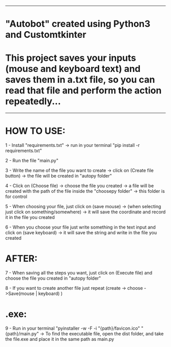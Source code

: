 ------------------------------------------------------------------------------------------------------------------------------------------------------------------------
# "Autobot" created using Python3 and Customtkinter

# This project saves your inputs (mouse and keyboard text) and saves them in a.txt file, so you can read that file and perform the action repeatedly...

------------------------------------------------------------------------------------------------------------------------------------------------------------------------

# HOW TO USE:
1 - Install "requirements.txt" -> run in your terminal "pip install -r requirements.txt"

2 - Run the file "main.py"

3 - Write the name of the file you want to create -> click on (Create file button) -> the file will be created in "autopy folder"

4 - Click on (Choose file) -> choose the file you created -> a file will be created with the path of the file inside the "choosepy folder" -> this folder is for control

5 - When choosing your file, just click on (save mouse) -> (when selecting just click on something/somewhere) -> it will save the coordinate and record it in the file you created

6 - When you choose your file just write something in the text input and click on (save keyboard) -> it will save the string and write in the file you created

# AFTER:
7 - When saving all the steps you want, just click on (Execute file) and choose the file you created in "autopy folder"

8 - If you want to create another file just repeat (create -> choose ->Save(mouse | keyboard) )

# .exe:
9 - Run in your terminal "pyinstaller -w -F -i "{path}/favicon.ico" "{path}/main.py" -> To find the executable file, open the dist folder, and take the file.exe and place it in the same path as main.py
